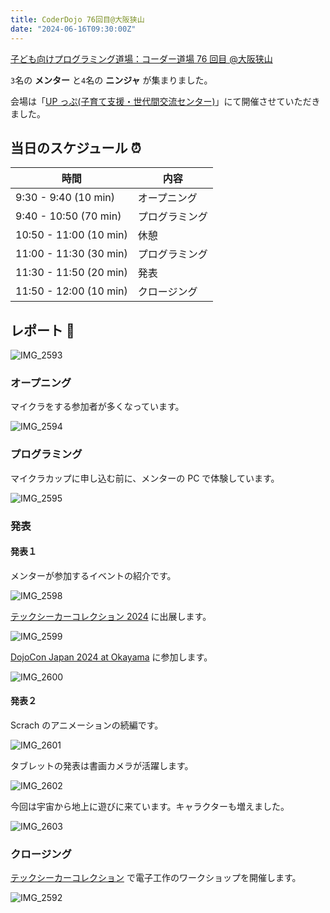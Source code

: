 ```yaml
---
title: CoderDojo 76回目@大阪狭山
date: "2024-06-16T09:30:00Z"
---
```


[子ども向けプログラミング道場：コーダー道場 76 回目 @大阪狭山](https://coderdojo-osakasayama.doorkeeper.jp/events/173762)

`3`名の **メンター** と`4`名の **ニンジャ** が集まりました。

会場は「[UP っぷ(子育て支援・世代間交流センター)](http://www.city.osakasayama.osaka.jp/kosodate_kyoiku/kosodate/upp_kosodatesiensedaikankouryuusenta1/index.html)」にて開催させていただきました。

## 当日のスケジュール ⏰

| 時間                   | 内容           |
| ---------------------- | -------------- |
| 9:30 - 9:40 (10 min)   | オープニング   |
| 9:40 - 10:50 (70 min)  | プログラミング |
| 10:50 - 11:00 (10 min) | 休憩           |
| 11:00 - 11:30 (30 min) | プログラミング |
| 11:30 - 11:50 (20 min) | 発表           |
| 11:50 - 12:00 (10 min) | クロージング   |

## レポート 📝

![IMG_2593](./IMG_2593.jpg)

### オープニング

マイクラをする参加者が多くなっています。

![IMG_2594](./IMG_2594.jpg)

### プログラミング

マイクラカップに申し込む前に、メンターの PC で体験しています。

![IMG_2595](./IMG_2595.jpg)

### 発表

#### 発表１

メンターが参加するイベントの紹介です。

![IMG_2598](./IMG_2598.jpg)

[テックシーカーコレクション 2024](https://techseeker.jp/) に出展します。

![IMG_2599](./IMG_2599.jpg)

[DojoCon Japan 2024 at Okayama](https://dojocon2024.coderdojo.jp/) に参加します。

![IMG_2600](./IMG_2600.jpg)

#### 発表２

Scrach のアニメーションの続編です。

![IMG_2601](./IMG_2601.jpg)

タブレットの発表は書画カメラが活躍します。

![IMG_2602](./IMG_2602.jpg)

今回は宇宙から地上に遊びに来ています。キャラクターも増えました。

![IMG_2603](./IMG_2603.jpg)

### クロージング

[テックシーカーコレクション](https://techseeker.jp/workshop/) で電子工作のワークショップを開催します。

![IMG_2592](./IMG_2592.jpg)
